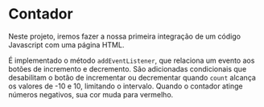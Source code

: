 # Contador
Neste projeto, iremos fazer a nossa primeira integração de um código Javascript com uma página HTML.

É implementado o método `addEventListener`, que relaciona um evento aos botões de incremento e decremento. 
São adicionadas condicionais que desabilitam o botão de incrementar ou decrementar quando `count` alcança os valores de -10 e 10, limitando o intervalo.
Quando o contador atinge números negativos, sua cor muda para vermelho.